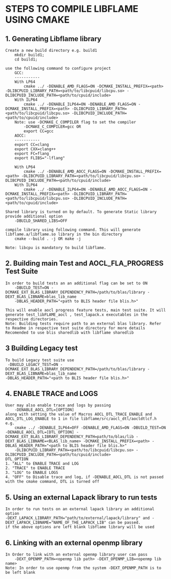 # STEPS TO COMPILE LIBFLAME USING CMAKE
## 1. Generating Libflame library  
    Create a new build directory e.g. build1 
        mkdir build1;
        cd build1;

    use the following command to configure project
        GCC:
        -----------
        With LP64
            cmake ../ -DENABLE_AMD_FLAGS=ON -DCMAKE_INSTALL_PREFIX=<path> -DLIBCPUID_LIBRARY_PATH=<path/to/libcpuid/libcpu.so> -DLIBCPUID_INCLUDE_PATH=<path/to/cpuid/include>
        With ILP64
            cmake ../ -DENABLE_ILP64=ON -DENABLE_AMD_FLAGS=ON -DCMAKE_INSTALL_PREFIX=<path> -DLIBCPUID_LIBRARY_PATH=<path/to/libcpuid/libcpu.so> -DLIBCPUID_INCLUDE_PATH=<path/to/cpuid/include>
        Note: use -DCMAKE_C_COMPILER flag to set the compiler
            -DCMAKE_C_COMPILER=gcc OR 
            export CC=gcc
        AOCC:
        -----------
        export CC=clang
        export CXX=clang++
        export FC=flang
        export FLIBS="-lflang"

        With LP64
            cmake ../ -DENABLE_AMD_AOCC_FLAGS=ON -DCMAKE_INSTALL_PREFIX=<path> -DLIBCPUID_LIBRARY_PATH=<path/to/libcpuid/libcpu.so> -DLIBCPUID_INCLUDE_PATH=<path/to/cpuid/include>
        With ILP64
            cmake ../ -DENABLE_ILP64=ON -DENABLE_AMD_AOCC_FLAGS=ON -DCMAKE_INSTALL_PREFIX=<path> -DLIBCPUID_LIBRARY_PATH=<path/to/libcpuid/libcpu.so> -DLIBCPUID_INCLUDE_PATH=<path/to/cpuid/include>
    
    Shared library is turned on by default. To generate Static library provide additional option
        -DBUILD_SHARED_LIBS=OFF

    compile library using following command. This will generate libflame.a/libflame.so library in the bin directory
        cmake --build . -j OR make -j
    
    Note: libcpu is mandatory to build libflame.

## 2. Building main Test and AOCL_FLA_PROGRESS Test Suite
    In order to build tests an an additional flag can be set to ON
        -DBUILD_TEST=ON -DCMAKE_EXT_BLAS_LIBRARY_DEPENDENCY_PATH=/path/to/blas/library -DEXT_BLAS_LIBNAME=blas_lib_name
        -DBLAS_HEADER_PATH="<path to BLIS header file blis.h>"
    
    This will enable aocl progress feature tests, main test suite. It will generate test_libFLAME_aocl , test_lapack.x executables in the respective directories.
    Note: Building tests require path to an external blas library. Refer to Readme in respective test suite directory for more details
    Recomended to use blis sharedlib with libflame sharedlib
## 3 Building Legacy test 
    To build Legacy test suite use 
     -DBUILD_LEGACY_TEST=ON -DCMAKE_EXT_BLAS_LIBRARY_DEPENDENCY_PATH=/path/to/blas/library -DEXT_BLAS_LIBNAME=blas_lib_name
    -DBLAS_HEADER_PATH="<path to BLIS header file blis.h>" 


## 4. ENABLE TRACE and LOGS
    User may also enable trace and logs by passing
        -DENABLE_AOCL_DTL=[OPTION]
    along with setting the value of Macros AOCL_DTL_TRACE_ENABLE and AOCL_DTL_LOG_ENABLE to 1 in file libflame/src/aocl_dtl/aocldtlcf.h 
    e.g.
        cmake ../ -DENABLE_ILP64=OFF -DENABLE_AMD_FLAGS=ON -DBUILD_TEST=ON -DENABLE_AOCL_DTL=[DTL_OPTION] -DCMAKE_EXT_BLAS_LIBRARY_DEPENDENCY_PATH=path/to/blas/lib -DEXT_BLAS_LIBNAME=<BLAS_lib_name> -DCMAKE_INSTALL_PREFIX=<path> -DBLAS_HEADER_PATH="<path to BLIS header file blis.h>"
        -DLIBCPUID_LIBRARY_PATH=<path/to/libcpuid/libcpu.so> -DLIBCPUID_INCLUDE_PATH=<path/to/cpuid/include>
    DTL_OPTION
    1. "ALL" to ENABLE TRACE and LOG
	2. "TRACE" to ENABLE TRACE
	3. "LOG" to ENABLE LOGS
	4. "OFF" to Disable trace and log, if -DENABLE_AOCL_DTL is not passed with the cmake command, DTL is turned off

## 5. Using an external Lapack library to run tests
    In order to run tests on an external lapack library an additional option 
    -DEXT_LAPACK_LIBRARY_PATH="path/to/external/lapack/library" and -DEXT_LAPACK_LIBNAME="NAME_OF_THE_LAPACK_LIB" can be passed. 
    if the above options are left blank libflame library will be used

## 6. Linking with an external openmp library
    In Order to link with an external openmp library user can pass 
        -DEXT_OPENMP_PATH=<openmp lib path> -DEXT_OPENMP_LIB=<openmp lib name>
    Note: In order to use openmp from the system -DEXT_OPENMP_PATH is to be left blank

    


